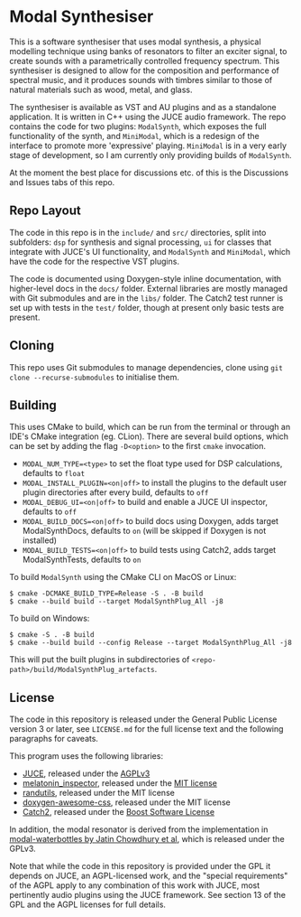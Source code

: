 # Modal Synthesiser

This is a software synthesiser that uses modal synthesis, a
physical modelling technique using banks of resonators to filter an exciter signal, to create
sounds with a parametrically controlled frequency spectrum. This synthesiser is designed to
allow for the composition and performance of spectral music, and it produces sounds with timbres
similar to those of natural materials such as wood, metal, and glass.

The synthesiser is available as VST and AU plugins and as a standalone application. It is written in C++ using the JUCE audio framework. The repo contains the code for two plugins: `ModalSynth`, which exposes the full functionality of the synth, and `MiniModal`, which is a redesign of the interface to promote more 'expressive' playing. `MiniModal` is in a very early stage of development, so I am currently only providing builds of `ModalSynth`.

At the moment the best place for discussions etc. of this is the Discussions and Issues tabs of this repo.

## Repo Layout

The code in this repo is in the `include/` and `src/` directories, split into subfolders: `dsp` for synthesis and signal processing, `ui` for classes that integrate with JUCE's UI functionality, and `ModalSynth` and `MiniModal`, which have the code for the respective VST plugins.

The code is documented using Doxygen-style inline documentation, with higher-level docs in the `docs/` folder.  External libraries are mostly managed with Git submodules and are in the `libs/` folder. The Catch2 test runner is set up with tests in the `test/` folder, though at present only basic tests are present.

## Cloning

This repo uses Git submodules to manage dependencies, clone using `git clone --recurse-submodules` to initialise them.

## Building

This uses CMake to build, which can be run from the terminal or through an IDE's CMake integration (eg. CLion). 
There are several build options, which can be set by adding the flag `-D<option>` to the first `cmake` invocation.
- `MODAL_NUM_TYPE=<type>` to set the float type used for DSP calculations, defaults to `float`
- `MODAL_INSTALL_PLUGIN=<on|off>` to install the plugins to the default user plugin directories after every build, defaults to `off`
- `MODAL_DEBUG_UI=<on|off>` to build and enable a JUCE UI inspector, defaults to `off`
- `MODAL_BUILD_DOCS=<on|off>` to build docs using Doxygen, adds target ModalSynthDocs, defaults to `on` (will be skipped if Doxygen is not installed)
- `MODAL_BUILD_TESTS=<on|off>` to build tests using Catch2, adds target ModalSynthTests, defaults to `on`

To build `ModalSynth` using the CMake CLI on MacOS or Linux:
```shell
$ cmake -DCMAKE_BUILD_TYPE=Release -S . -B build
$ cmake --build build --target ModalSynthPlug_All -j8
```
To build on Windows:
```shell
$ cmake -S . -B build
$ cmake --build build --config Release --target ModalSynthPlug_All -j8
```
This will put the built plugins in subdirectories of `<repo-path>/build/ModalSynthPlug_artefacts`.

## License

The code in this repository is released under the General Public License version 3 or later, see `LICENSE.md` for the full license text and the following paragraphs for caveats.

This program uses the following libraries:
- [JUCE](https://juce.com/), released under the [AGPLv3](https://github.com/juce-framework/JUCE/blob/master/LICENSE.md)
- [melatonin_inspector](https://github.com/sudara/melatonin_inspector/), released under the [MIT license](https://github.com/sudara/melatonin_inspector/blob/main/LICENSE)
- [randutils](https://gist.github.com/imneme/540829265469e673d045), released under the MIT license
- [doxygen-awesome-css](https://github.com/jothepro/doxygen-awesome-css), released under the MIT license
- [Catch2](https://github.com/catchorg/Catch2), released under the [Boost Software License](https://github.com/catchorg/Catch2/blob/v3.8.1/LICENSE.txt)

In addition, the modal resonator is derived from the implementation in [modal-waterbottles by Jatin Chowdhury et al](https://github.com/jatinchowdhury18/modal-waterbottles), which is released under the GPLv3.

Note that while the code in this repository is provided under the GPL it depends on JUCE, an AGPL-licensed work, and the "special requirements" of the AGPL apply to any combination of this work with JUCE, most pertinently audio plugins using the JUCE framework. See section 13 of the GPL and the AGPL licenses for full details.